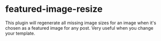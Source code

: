 featured-image-resize
=====================

This plugin will regenerate all missing image sizes for an image when it's chosen as a featured image for any post. Very useful when you change your template.
